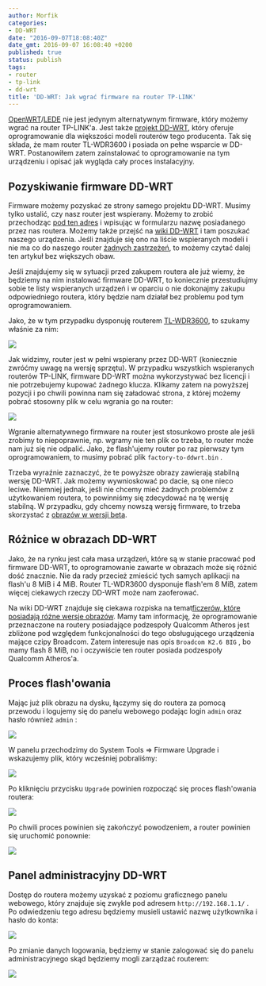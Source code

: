 ```yaml
---
author: Morfik
categories:
- DD-WRT
date: "2016-09-07T18:08:40Z"
date_gmt: 2016-09-07 16:08:40 +0200
published: true
status: publish
tags:
- router
- tp-link
- dd-wrt
title: 'DD-WRT: Jak wgrać firmware na router TP-LINK'
---
```


[OpenWRT](https://openwrt.org/)/[LEDE](https://lede-project.org/) nie jest jedynym alternatywnym
firmware, który możemy wgrać na router TP-LINK'a. Jest także [projekt
DD-WRT](https://www.dd-wrt.com/site/), który oferuje oprogramowanie dla większości modeli routerów
tego producenta. Tak się składa, że mam router TL-WDR3600 i posiada on pełne wsparcie w DD-WRT.
Postanowiłem zatem zainstalować to oprogramowanie na tym urządzeniu i opisać jak wygląda cały proces
instalacyjny.

<!--more-->
## Pozyskiwanie firmware DD-WRT

Firmware możemy pozyskać ze strony samego projektu DD-WRT. Musimy tylko ustalić, czy nasz router
jest wspierany. Możemy to zrobić przechodząc [pod ten
adres](https://www.dd-wrt.com/site/support/router-database) i wpisując w formularzu nazwę
posiadanego przez nas routera. Możemy także przejść na [wiki
DD-WRT](https://www.dd-wrt.com/wiki/index.php/Supported_Devices#TP-Link) i tam poszukać naszego
urządzenia. Jeśli znajduje się ono na liście wspieranych modeli i nie ma co do naszego router
[żadnych zastrzeżeń](https://www.dd-wrt.com/wiki/index.php/Hardware-specific), to możemy czytać
dalej ten artykuł bez większych obaw.

Jeśli znajdujemy się w sytuacji przed zakupem routera ale już wiemy, że będziemy na nim instalować
firmware DD-WRT, to koniecznie przestudiujmy sobie te listy wspieranych urządzeń i w oparciu o nie
dokonajmy zakupu odpowiedniego routera, który będzie nam działał bez problemu pod tym
oprogramowaniem.

Jako, że w tym przypadku dysponuję routerem
[TL-WDR3600](http://www.tp-link.com/en/products/details/TL-WDR3600.html), to szukamy właśnie za nim:

![](/img/2016/09/1.dd-wrt-tl-wdr3600-tp-link-firmware-szukanie.png#huge)

Jak widzimy, router jest w pełni wspierany przez DD-WRT (koniecznie zwróćmy uwagę na wersję
sprzętu). W przypadku wszystkich wspieranych routerów TP-LINK, firmware DD-WRT można wykorzystywać
bez licencji i nie potrzebujemy kupować żadnego klucza. Klikamy zatem na powyższej pozycji i po
chwili powinna nam się załadować strona, z której możemy pobrać stosowny plik w celu wgrania go na
router:

![](/img/2016/09/2.dd-wrt-tl-wdr3600-tp-link-firmware-pobieranie.png#huge)

Wgranie alternatywnego firmware na router jest stosunkowo proste ale jeśli zrobimy to niepoprawnie,
np. wgramy nie ten plik co trzeba, to router może nam już się nie odpalić. Jako, że flash'ujemy
router po raz pierwszy tym oprogramowaniem, to musimy pobrać plik `factory-to-ddwrt.bin` .

Trzeba wyraźnie zaznaczyć, że te powyższe obrazy zawierają stabilną wersję DD-WRT. Jak możemy
wywnioskować po dacie, są one nieco leciwe. Niemniej jednak, jeśli nie chcemy mieć żadnych problemów
z użytkowaniem routera, to powinniśmy się zdecydować na tę wersję stabilną. W przypadku, gdy chcemy
nowszą wersję firmware, to trzeba skorzystać z [obrazów w wersji
beta](https://www.dd-wrt.com/site/support/other-downloads).

## Różnice w obrazach DD-WRT

Jako, że na rynku jest cała masa urządzeń, które są w stanie pracować pod firmware DD-WRT, to
oprogramowanie zawarte w obrazach może się różnić dość znacznie. Nie da rady przecież zmieścić tych
samych aplikacji na flash'u 8 MiB i 4 MiB. Router TL-WDR3600 dysponuje flash'em 8 MiB, zatem więcej
ciekawych rzeczy DD-WRT może nam zaoferować.

Na wiki DD-WRT znajduje się ciekawa rozpiska na temat[ficzerów, które posiadają różne wersje
obrazów](https://www.dd-wrt.com/wiki/index.php/What_is_DD-WRT%3F#File_Versions). Mamy tam
informację, że oprogramowanie przeznaczone na routery posiadające podzespoły Qualcomm Atheros jest
zbliżone pod względem funkcjonalności do tego obsługującego urządzenia mające czipy Broadcom. Zatem
interesuje nas opis `Broadcom K2.6 BIG` , bo mamy flash 8 MiB, no i oczywiście ten router posiada
podzespoły Qualcomm Atheros'a.

## Proces flash'owania

Mając już plik obrazu na dysku, łączymy się do routera za pomocą przewodu i logujemy się do panelu
webowego podając login `admin` oraz hasło również `admin` :

![](/img/2016/09/3.dd-wrt-tl-wdr3600-tp-link-firmware-logowanie.png#huge)

W panelu przechodzimy do System Tools => Firmware Upgrade i wskazujemy plik, który wcześniej
pobraliśmy:

![](/img/2016/09/4.dd-wrt-tl-wdr3600-tp-link-firmware-flash.png#huge)

Po kliknięciu przycisku `Upgrade` powinien rozpocząć się proces flash'owania routera:

![](/img/2016/09/5.dd-wrt-tl-wdr3600-tp-link-firmware-flash.png#huge)

Po chwili proces powinien się zakończyć powodzeniem, a router powinien się uruchomić ponownie:

![](/img/2016/09/6.dd-wrt-tl-wdr3600-tp-link-firmware-flash.png#huge)

## Panel administracyjny DD-WRT

Dostęp do routera możemy uzyskać z poziomu graficznego panelu webowego, który znajduje się zwykle
pod adresem `http://192.168.1.1/` . Po odwiedzeniu tego adresu będziemy musieli ustawić nazwę
użytkownika i hasło do konta:

![](/img/2016/09/7.dd-wrt-tl-wdr3600-tp-link-firmware-logowanie.png#huge)

Po zmianie danych logowania, będziemy w stanie zalogować się do panelu administracyjnego skąd
będziemy mogli zarządzać routerem:

![](/img/2016/09/8.dd-wrt-tl-wdr3600-tp-link-firmware-panel-admina.png#huge)
